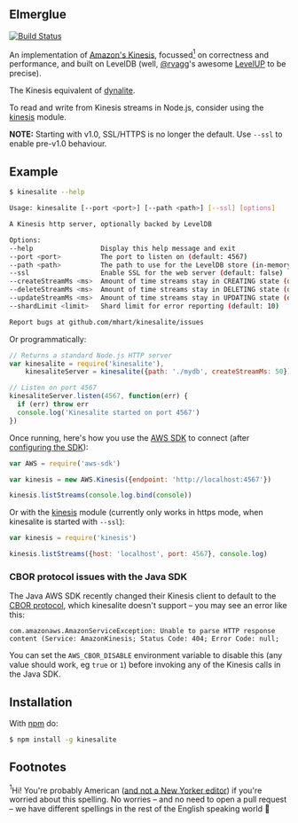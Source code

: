 Elmerglue
----------

[![Build Status](https://secure.travis-ci.org/mhart/kinesalite.png?branch=master)](http://travis-ci.org/mhart/kinesalite)

An implementation of [Amazon's Kinesis](http://docs.aws.amazon.com/kinesis/latest/APIReference/),
focussed<a href="#focussed"><sup>1</sup></a> on correctness and performance, and built on LevelDB
(well, [@rvagg](https://github.com/rvagg)'s awesome [LevelUP](https://github.com/rvagg/node-levelup) to be precise).

The Kinesis equivalent of [dynalite](https://github.com/mhart/dynalite).

To read and write from Kinesis streams in Node.js, consider using the [kinesis](https://github.com/mhart/kinesis)
module.

**NOTE:** Starting with v1.0, SSL/HTTPS is no longer the default. Use `--ssl` to enable pre-v1.0 behaviour.

Example
-------

```sh
$ kinesalite --help

Usage: kinesalite [--port <port>] [--path <path>] [--ssl] [options]

A Kinesis http server, optionally backed by LevelDB

Options:
--help                 Display this help message and exit
--port <port>          The port to listen on (default: 4567)
--path <path>          The path to use for the LevelDB store (in-memory by default)
--ssl                  Enable SSL for the web server (default: false)
--createStreamMs <ms>  Amount of time streams stay in CREATING state (default: 500)
--deleteStreamMs <ms>  Amount of time streams stay in DELETING state (default: 500)
--updateStreamMs <ms>  Amount of time streams stay in UPDATING state (default: 500)
--shardLimit <limit>   Shard limit for error reporting (default: 10)

Report bugs at github.com/mhart/kinesalite/issues
```

Or programmatically:

```js
// Returns a standard Node.js HTTP server
var kinesalite = require('kinesalite'),
    kinesaliteServer = kinesalite({path: './mydb', createStreamMs: 50})

// Listen on port 4567
kinesaliteServer.listen(4567, function(err) {
  if (err) throw err
  console.log('Kinesalite started on port 4567')
})
```

Once running, here's how you use the [AWS SDK](https://github.com/aws/aws-sdk-js) to connect
(after [configuring the SDK](http://docs.aws.amazon.com/AWSJavaScriptSDK/guide/node-configuring.html)):

```js
var AWS = require('aws-sdk')

var kinesis = new AWS.Kinesis({endpoint: 'http://localhost:4567'})

kinesis.listStreams(console.log.bind(console))
```

Or with the [kinesis](https://github.com/mhart/kinesis) module (currently only works in https mode, when kinesalite is started with `--ssl`):

```js
var kinesis = require('kinesis')

kinesis.listStreams({host: 'localhost', port: 4567}, console.log)
```

### CBOR protocol issues with the Java SDK

The Java AWS SDK recently changed their Kinesis client to default to the [CBOR protocol](http://cbor.io/), which kinesalite doesn't support – you may see an error like this:
```
com.amazonaws.AmazonServiceException: Unable to parse HTTP response content (Service: AmazonKinesis; Status Code: 404; Error Code: null;
```

You can set the `AWS_CBOR_DISABLE` environment variable to disable this (any value should work, eg `true` or `1`) before invoking any of the Kinesis calls in the Java SDK.

Installation
------------

With [npm](http://npmjs.org/) do:

```sh
$ npm install -g kinesalite
```

Footnotes
---------

<a id="focussed"><sup>1</sup></a>Hi! You're probably American ([and not a New Yorker editor](https://www.newyorker.com/books/page-turner/the-double-l)) if you're worried about this spelling. No worries –
and no need to open a pull request – we have different spellings in the rest of the English speaking world 🐨
